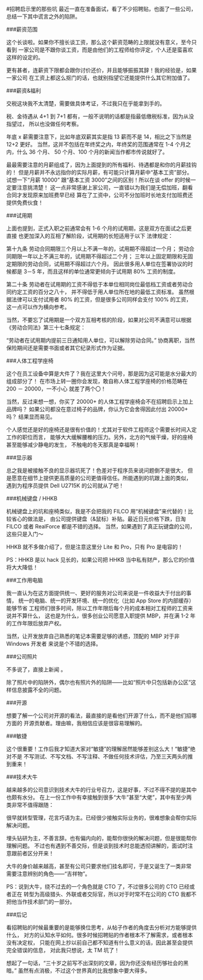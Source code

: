 #招聘启示里的那些坑
最近一直在准备面试，看了不少招聘贴，也面了一些公司，总结一下其中谎言之外的陷阱。

###薪资范围

这个长谈啦。如果你不擅长谈工资，那么这个薪资范畴的上限就没有意义，至今只看到 一家公司是不跟你谈工资，而是由他们的工程师给你评定，个人还是蛮喜欢这样的设定的。

更有甚者，连薪资下限都会跟你讨价还价，并且能够振振其辞！我的经验是，如果一家公司 在工资上都这么抠门的话，也就别指望它还能提供什么其它附加值了。

###薪资&福利

交税这块我不太清楚，需要做具体考证，不过我只在乎能拿到手的。

税、金待遇从 4+1 到 7+1 都有，一般不说明的话都是指最低缴税标准，因为从没指望过， 所以也没做任何考察。

年底 x 薪需要注意下，比如年底双薪其实是指 13 薪而不是 14，相比之下当然是 12+2 更好。 当然，这并不包括在年终奖之内，年终奖的范围通常在 1-4 个月之内，什么 36 个月、 50 个月、100 个月的新闻当作都市传说就好了。

最最需要注意的月薪组成了，因为上面提到的所有福利、待遇都是和你的月薪挂钩的！ 但是月薪并不永远指你的实际月薪，有可能只计算月薪中“基本工资”部分。试想一下“月薪 10000” 跟“基本工资 3000”之间的区别！所以在谈 offer 的时候一定要注意挑清楚！ 这一点非常感谢上家公司，一直错以为我们是无偿加班，翻看合同才发现原来加班费早已经 算在了工资中，公司不分加班时长地支付加班费还提供免费伙食！

###试用期

上面也提到，正式入职之前通常会有 1-6 个月的试用期，这是双方在面试之后更直接 也更加深入的互相了解阶段，试用期的长短适用于以下 法律规定：

第十九条 劳动合同期限三个月以上不满一年的，试用期不得超过一个月； 劳动合同期限一年以上不满三年的，试用期不得超过二个月； 三年以上固定期限和无固定期限的劳动合同，试用期不得超过六个月。
因此很多用人单位在签署协议的时候都是 3－5 年，而且这样的单位通常更倾向于试用期 80% 工资的制度。

第二十条 劳动者在试用期的工资不得低于本单位相同岗位最低档工资或者劳动合同约定工资的百分之八十， 并不得低于用人单位所在地的最低工资标准。
虽然根据法律可以支付试用者 80% 的工资，但是很多公司同样会支付 100% 的工资， 这一点可以作为横向参考。

当然，不要忘了试用期是一个双方互相考核的阶段，如果对公司不满意可以根据 《劳动合同法》第三十七条规定：

“劳动者在试用期内提前三日通知用人单位，可以解除劳动合同。”
协商离职，当然保险期间还是需要书面或者其它纪录形式作为证据。

###人体工程学座椅

这个在员工设备中算是大件了？我在这里大个问号，那是因为这可能是水分最大的组成部分了！ 在市场上转一圈你会发现，敢自称人体工程学座椅的价格范畴在 200 － 20000，一不小心 就差了两个〇！

当然，反过来想一想，你买了 20000+ 的人体工程学座椅会不在招聘启示上加上品牌吗？ 如果公司都没在意过椅子的品牌，你认为它会舍得因此付出 20000+ 吗？ 结果显而易见。

个人感觉还是好的座椅还是很有价值的！尤其对于软件工程师这个需要长时间入定工作的职位而言， 能够大大缓解腰椎的压力。另外，北方的气候干燥，好的座椅甚至能够减少静电的发生， 不触电的冬天那真是幸福啊！

###显示器

总之我是被接触不良的显示器坑死了！色差对于程序员来说问题倒不是很大， 但是愿意在细节上提供更高质量的公司更值得信任。所能遇到的坑跟上面的类似， 遇到为程序员提供 Dell U2715K 的公司就从了吧！

###机械键盘 / HHKB

机械键盘上的坑和座椅类似，我是不会把我的 FILCO 用“机械键盘”来代替的！比较省心的做法是， 由公司提供键盘（&鼠标）补贴。最近日元价格下跌，日淘 FILCO 或者 RealForce 都是不错的选择。 当然，如果遇到了真正玩键盘的公司，这些只是入门～

HHKB 就不多做介绍了，但是注意这里分 Lite 和 Pro，只有 Pro 是电容的！

PS：HHKB 是以 hack 见长的，如果公司把 HHKB 当中私有财产，那么它的价值将大大降低！

###工作用电脑

我一直认为在这方面提供统一、更好的服务对公司来说是一件收益大于付出的事情， 统一的电脑、统一的开发环境、统一的优化（比如 App Store 的内部缓存）能够节省 工程师们很多时间，除以工作年限后每个月的成本相对工程师的工资来说并不算什么， 这也是为什么，很多创业公司愿意入职提供 MBP，并在满 1-2 年的工作年限后放弃产权。

当然，让开发放弃自己熟悉的笔记本需要足够的诱惑，顶配的 MBP 对于非 Windows 开发者 来说是个不错的选择。

###公司照片

不多说了，直接上新闻 。

除了照片中的陷阱外，偶尔也有照片外的陷阱——比如“照片中只包括新办公区”这样信息披露不全的问题。

###开源

想要了解一个公司对开源的看法，最直接的是看他们开源了什么，而不是他们招哪方面的 开源贡献者。理由嘛，我相信应该是很容易理解的。

###敏捷

这个很重要！工作后我才知道大家对“敏捷”的理解居然能够差别这么大！“敏捷”绝对不是 不写测试、不写文档、不写注释、不做任何技术评估，乃至三天两头的推到重来！

###技术大牛

越来越多的公司意识到技术大牛的行业号召力，这是好事，不过不得不提的是其中也颇有水分。 在上一份工作中有幸接触到很多“大牛”甚至“大佬”，其中有至少两类非常不值得跟随：

很早就转型管理，花言巧语为主。已经很少接触实际业务的，很难想象会帮你实际解决问题。

埋头钻研为主，不善言辞。也有偏内向的，能帮你很快的解决问题，但是很能帮你理解问题。 不过也有遇到不善交际，但是谈到技术时总能透彻讲解的，面试时注意跟前者区分开来！

大牛的身价越来越高，甚至有公司只要求他们挂名即可，于是又诞生了一类非常 需要注意辨别的角色——“吉祥物”。

PS：说到大牛，绕不过去的一个角色就是 CTO 了，不过很多公司的 CTO 已经或者正在 转型为高级猎头、外联或者交际官，所以对于时常不在公司的 CTO 我都不把他当作技术部门的一部分。

###后记

看招聘贴的时候最重要的是能够换位思考，从帖子作者的角度去分析对方能够提供什么， 对方的认知水平如何。很多时候招聘贴的作者根本不了解需求，或者根本没有决定权， 只能在网上抄以前自己都不知道有什么意义的话，因此甚至会提供完全错误的信息， 对此我只想说，太 TM 坑了！

想起了一句话，“三十岁之前写不出深刻的文章，因为你还没有经历够社会的黑暗。” 虽然有点消极，不过这个世界真的比我想象中要大得多。
